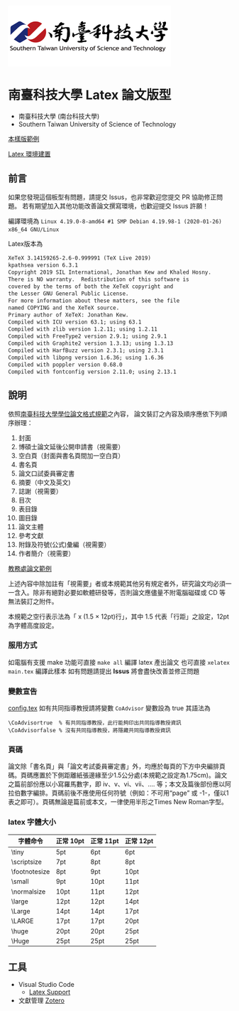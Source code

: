 [![](Figures/Logos/stustlargelogo.png "研究生學位考試專區")](https://academic.stust.edu.tw/tc/node/DegreeExam)

# 南臺科技大學 Latex 論文版型

- 南臺科技大學 (南台科技大學)
- Southern Taiwan University of Science of Technology

[本樣版範例](build/main.pdf)

[Latex 環境建置](https://hackmd.io/@YingChao/LaTeX_Setup)

## 前言
如果您發現這個板型有問題，請提交 Issus，也非常歡迎您提交 PR 協助修正問題。
若有期望加入其他功能改善論文撰寫環境，也歡迎提交 Issus 許願！ 

編譯環境為 `Linux 4.19.0-8-amd64 #1 SMP Debian 4.19.98-1 (2020-01-26) x86_64 GNU/Linux` 

Latex版本為 
```
XeTeX 3.14159265-2.6-0.999991 (TeX Live 2019)
kpathsea version 6.3.1
Copyright 2019 SIL International, Jonathan Kew and Khaled Hosny.
There is NO warranty.  Redistribution of this software is
covered by the terms of both the XeTeX copyright and
the Lesser GNU General Public License.
For more information about these matters, see the file
named COPYING and the XeTeX source.
Primary author of XeTeX: Jonathan Kew.
Compiled with ICU version 63.1; using 63.1
Compiled with zlib version 1.2.11; using 1.2.11
Compiled with FreeType2 version 2.9.1; using 2.9.1
Compiled with Graphite2 version 1.3.13; using 1.3.13
Compiled with HarfBuzz version 2.3.1; using 2.3.1
Compiled with libpng version 1.6.36; using 1.6.36
Compiled with poppler version 0.68.0
Compiled with fontconfig version 2.11.0; using 2.13.1
```

## 說明
依照[南臺科技大學學位論文格式規範](https://academic.stust.edu.tw/tc/node/DegreeExam)之內容，
論文裝訂之內容及順序應依下列順序辦理：
1. 封面
2. 博碩士論文延後公開申請書（視需要）
3. 空白頁（封面與書名頁間加一空白頁）
4. 書名頁
5. 論文口試委員審定書
6. 摘要（中文及英文)
7. 誌謝（視需要）
8. 目次
9. 表目錄
10. 圖目錄
11. 論文主體
12. 參考文獻
13. 附錄及符號(公式)彙編（視需要）
14. 作者簡介（視需要）

[教務處論文範例][1]

上述內容中除加註有「視需要」者或本規範其他另有規定者外，研究論文均必須一一含入。除非有絕對必要如軟體研發等，否則論文應儘量不附電腦磁碟或 CD 等無法裝訂之附件。

本規範之空行表示法為「 x (1.5 × 12pt)行」，其中 1.5 代表「行距」之設定，12pt 為字體高度設定。

### 服用方式
如電腦有支援 make 功能可直接 `make all` 編譯 latex 產出論文
也可直接 `xelatex main.tex` 編譯此樣本
如有問題請提出 **Issus** 將會盡快改善並修正問題

### 變數宣告
[config.tex](Configurations/config.tex)
如有共同指導教授請將變數 `CoAdvisor` 變數設為 true
其語法為
```latex=.
\CoAdvisortrue  % 有共同指導教授，此行能夠印出共同指導教授資訊
\CoAdvisorfalse % 沒有共同指導教授，將隱藏共同指導教授資訊
```

### 頁碼
論文除「書名頁」與「論文考試委員審定書」外，均應於每頁的下方中央編排頁碼。頁碼應置於下側距離紙張邊緣至少1.5公分處(本規範之設定為1.75cm)。論文之篇前部份應以小寫羅馬數字，即 iv、v、vi、vii、…. 等；本文及篇後部份應以阿拉伯數字編排。頁碼前後不應使用任何符號（例如：不可用“page” 或 -1-，僅以1表之即可）。頁碼無論是篇前或本文，一律使用半形之Times New Roman字型。


### latex 字體大小

| 字體命令 | 正常 10pt | 正常 11pt | 正常 12pt |
|---------|-----------|----------|-----------|
| \tiny  |          5pt |	 6pt |		 6pt |
| \scriptsize |     7pt |	 8pt |		 8pt |
| \footnotesize |   8pt |	 9pt |		10pt |
| \small |          9pt |	10pt |		11pt |
| \normalsize |     10pt|	11pt |		12pt |
| \large |          12pt|	12pt |		14pt |
| \Large |          14pt|	14pt |		17pt |
| \LARGE |          17pt|	17pt |		20pt |
| \huge  |          20pt|	20pt |		25pt |
| \Huge  |          25pt|	25pt |		25pt |

## 工具

- Visual Studio Code
    - [Latex Support](https://marketplace.visualstudio.com/items?itemName=torn4dom4n.latex-support)
- 文獻管理 [Zotero](https://www.zotero.org/)


[1]: https://academic.stust.edu.tw/Sysid/academic/files/DegreeExamination/THESIS_example.pdf
